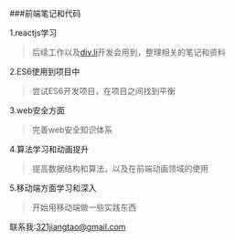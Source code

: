 ###前端笔记和代码

1.reactjs学习

> 后续工作以及[div.li](https://github.com/div-li/officialwebsite)开发会用到，整理相关的笔记和资料

2.ES6使用到项目中
> 尝试ES6开发项目，在项目之间找到平衡

3.web安全方面

> 完善web安全知识体系

4.算法学习和动画提升 

> 提高数据结构和算法，以及在前端动画领域的使用 

5.移动端方面学习和深入

> 开始用移动端做一些实践东西

联系我:[321jiangtao@gmail.com](mailto:321jiangtao@gmail.com)
